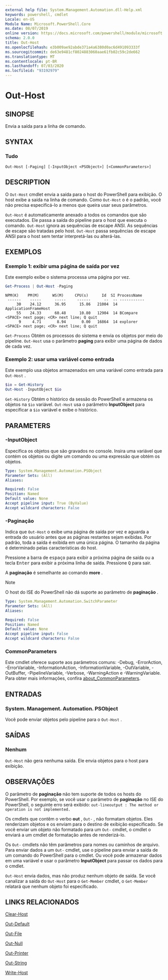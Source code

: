 ```yaml
---
external help file: System.Management.Automation.dll-Help.xml
keywords: powershell, cmdlet
Locale: en-US
Module Name: Microsoft.PowerShell.Core
ms.date: 08/07/2019
online version: https://docs.microsoft.com/powershell/module/microsoft.powershell.core/out-host?view=powershell-7&WT.mc_id=ps-gethelp
schema: 2.0.0
title: Out-Host
ms.openlocfilehash: e3b009ae92abde371a4a6380d0ac6d491093333f
ms.sourcegitcommit: de63e9481cf8024883060aae61fb02c59c2de662
ms.translationtype: MT
ms.contentlocale: pt-BR
ms.lasthandoff: 07/03/2020
ms.locfileid: "93192979"
---
```

# Out-Host

## SINOPSE
Envia a saída para a linha de comando.

## SYNTAX

### Tudo

```
Out-Host [-Paging] [-InputObject <PSObject>] [<CommonParameters>]
```

## DESCRIPTION

O `Out-Host` cmdlet envia a saída para o host do PowerShell para exibição. O host exibe a saída na linha de comando. Como `Out-Host` o é o padrão, você não precisa especificá-lo a menos que queira usar seus parâmetros.

`Out-Host` é automaticamente anexado a todos os comandos que são executados. Ele passa a saída do pipeline para o host que executa o comando. `Out-Host` ignora as sequências de escape ANSI. As sequências de escape são tratadas pelo host. `Out-Host` passa sequências de escape ANSI para o host sem tentar interpretá-las ou alterá-las.

## EXEMPLOS

### Exemplo 1: exibir uma página de saída por vez

Este exemplo exibe o sistema processa uma página por vez.

```powershell
Get-Process | Out-Host -Paging
```

```Output
NPM(K)    PM(M)      WS(M)     CPU(s)      Id  SI ProcessName
 ------    -----      -----     ------      --  -- -----------
     30    24.12      36.95      15.86   21004  14 ApplicationFrameHost
     55    24.33      60.48      10.80   12904  14 BCompare
<SPACE> next page; <CR> next line; Q quit
      9     4.71       8.94       0.00   16864  14 explorer
<SPACE> next page; <CR> next line; Q quit
```

`Get-Process` Obtém os processos do sistema e envia os objetos por meio do pipeline. `Out-Host` usa o parâmetro **paging** para exibir uma página de dados de cada vez.

### Exemplo 2: usar uma variável como entrada

Este exemplo usa objetos armazenados em uma variável como entrada para `Out-Host` .

```powershell
$io = Get-History
Out-Host -InputObject $io
```

`Get-History` Obtém o histórico da sessão do PowerShell e armazena os objetos na `$io` variável.
`Out-Host` usa o parâmetro **InputObject** para especificar a `$io` variável e exibe o histórico.

## PARAMETERS

### -InputObject

Especifica os objetos que são gravados no console. Insira uma variável que contém os objetos ou digite um comando ou uma expressão que obtém os objetos.

```yaml
Type: System.Management.Automation.PSObject
Parameter Sets: (All)
Aliases:

Required: False
Position: Named
Default value: None
Accept pipeline input: True (ByValue)
Accept wildcard characters: False
```

### -Paginação

Indica que `Out-Host` o exibe uma página de saída por vez e aguarda a entrada do usuário antes que as páginas restantes sejam exibidas. Por padrão, toda a saída é exibida em uma única página. O tamanho da página é determinado pelas características do host.

Pressione a barra de <kbd>espaço</kbd> para exibir a próxima página de saída ou a tecla <kbd>Enter</kbd> para exibir a próxima linha de saída. Pressione <kbd>Q</kbd> para sair.

A **paginação** é semelhante ao comando **more** .

> [!NOTE]
> O host do ISE do PowerShell não dá suporte ao parâmetro de **paginação** .

```yaml
Type: System.Management.Automation.SwitchParameter
Parameter Sets: (All)
Aliases:

Required: False
Position: Named
Default value: None
Accept pipeline input: False
Accept wildcard characters: False
```

### CommonParameters

Este cmdlet oferece suporte aos parâmetros comuns: -Debug, -ErrorAction, -ErrorVariable, -InformationAction, -InformationVariable, -OutVariable, -OutBuffer, -PipelineVariable, -Verbose, -WarningAction e -WarningVariable. Para obter mais informações, confira [about_CommonParameters](https://go.microsoft.com/fwlink/?LinkID=113216).

## ENTRADAS

### System. Management. Automation. PSObject

Você pode enviar objetos pelo pipeline para o `Out-Host` .

## SAÍDAS

### Nenhum

`Out-Host` não gera nenhuma saída. Ele envia objetos para o host para exibição.

## OBSERVAÇÕES

O parâmetro de **paginação** não tem suporte de todos os hosts do PowerShell. Por exemplo, se você usar o parâmetro de **paginação** no ISE do PowerShell, o seguinte erro será exibido: `out-lineoutput : The method or operation is not implemented.`

Os cmdlets que contêm o verbo **out** , `Out-` , não formatam objetos. Eles renderizam objetos e os enviam para o destino de exibição especificado. Se você enviar um objeto não formatado para um `Out-` cmdlet, o cmdlet o enviará a um cmdlet de formatação antes de renderizá-lo.

Os `Out-` cmdlets não têm parâmetros para nomes ou caminhos de arquivo. Para enviar dados a um `Out-` cmdlet, use o pipeline para enviar a saída de um comando do PowerShell para o cmdlet. Ou você pode armazenar dados em uma variável e usar o parâmetro **InputObject** para passar os dados para o cmdlet.

`Out-Host` envia dados, mas não produz nenhum objeto de saída. Se você canalizar a saída do `Out-Host` para o `Get-Member` cmdlet, o `Get-Member` relatará que nenhum objeto foi especificado.

## LINKS RELACIONADOS

[Clear-Host](Clear-Host.md)

[Out-Default](Out-Default.md)

[Out-File](../Microsoft.PowerShell.Utility/Out-File.md)

[Out-Null](Out-Null.md)

[Out-Printer](../Microsoft.PowerShell.Utility/Out-Printer.md)

[Out-String](../Microsoft.PowerShell.Utility/Out-String.md)

[Write-Host](../Microsoft.PowerShell.Utility/Write-Host.md)
